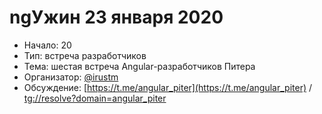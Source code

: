 # ngУжин 23 января 2020

- Начало: 20
- Тип: встреча разработчиков
- Тема: шестая встреча Angular-разработчиков Питера
- Организатор: [@irustm](https://github.com/irustm)
- Обсуждение: [https://t.me/angular_piter](https://t.me/angular_piter) /  [tg://resolve?domain=angular_piter](tg://resolve?domain=angular_piter)
